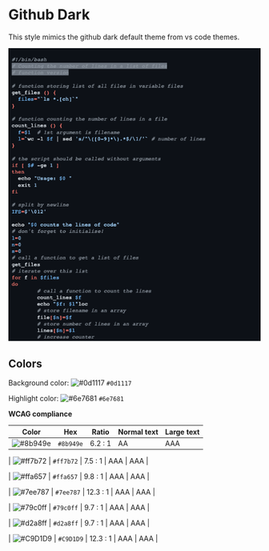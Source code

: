 # Github Dark

This style mimics the github dark default theme from vs code themes.

![Screenshot of the github-dark theme in a bash script](./images/github-dark.png)

## Colors

Background color: ![#0d1117](https://via.placeholder.com/20/0d1117/0d1117.png) `#0d1117`

Highlight color: ![#6e7681](https://via.placeholder.com/20/6e7681/6e7681.png) `#6e7681`

**WCAG compliance**

| Color                                                        | Hex       | Ratio   | Normal text | Large text |
| ------------------------------------------------------------ | --------- | ------- | ----------- | ---------- |
| ![#8b949e](https://via.placeholder.com/20/8b949e/8b949e.png) | `#8b949e` | 6.2 : 1 | AA          | AAA        |

| ![#ff7b72](https://via.placeholder.com/20/ff7b72/ff7b72.png) | `#ff7b72` | 7.5 : 1 | AAA | AAA |

| ![#ffa657](https://via.placeholder.com/20/ffa657/ffa657.png) | `#ffa657` | 9.8 : 1 | AAA | AAA |

| ![#7ee787](https://via.placeholder.com/20/7ee787/7ee787.png) | `#7ee787` | 12.3 : 1 | AAA | AAA |

| ![#79c0ff](https://via.placeholder.com/20/79c0ff/79c0ff.png) | `#79c0ff` | 9.7 : 1 | AAA | AAA |

| ![#d2a8ff](https://via.placeholder.com/20/d2a8ff/d2a8ff.png) | `#d2a8ff` | 9.7 : 1 | AAA | AAA |

| ![#C9D1D9](https://via.placeholder.com/20/C9D1D9/C9D1D9.png) | `#C9D1D9` | 12.3 : 1 | AAA | AAA |
